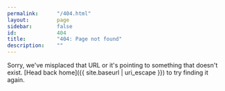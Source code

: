 ```yaml
---
permalink:      "/404.html"
layout:         page
sidebar:        false
id:             404
title:          "404: Page not found"
description:    ""
---
```


Sorry, we've misplaced that URL or it's pointing to something that doesn't exist.
[Head back home]({{ site.baseurl | uri_escape }})
to try finding it again.
